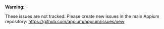 **Warning:**

These issues are not tracked. Please create new issues in the main Appium
repository: https://github.com/appium/appium/issues/new
